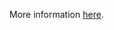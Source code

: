 More information [here](https://docs.prismacloud.io/en/enterprise-edition/policy-reference/aws-policies/aws-general-policies/bc-aws-general-31).
